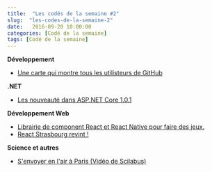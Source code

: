 ```yaml
---
title:  "Les codés de la semaine #2"
slug:  "les-codes-de-la-semaine-2"
date:   2016-09-20 10:00:00
categories: [Codé de la semaine]
tags: [Codé de la semaine]
---
```


**Développement**

- [Une carte qui montre tous les utilisteurs de GitHub](https://jamesmilneruk.github.io/github-map/?utm_source=codropscollective)

**.NET**

- [Les nouveauté dans ASP.NET Core 1.0.1](http://andrewlock.net/viewing-whats-changed-in-asp-net-core-1-0-1/)

**Développement Web**

- [Librairie de component React et React Native pour faire des jeux.](https://github.com/FormidableLabs/react-game-kit)
- [React Strasbourg revint !](http://www.laplagedigitale.eu/2016/09/13/reactjs-strasbourg-revient/)

**Science et autres**

- [S'envoyer en l'air à Paris (Vidéo de Scilabus)](https://www.youtube.com/watch?v=zsOzJ86W0YE)
